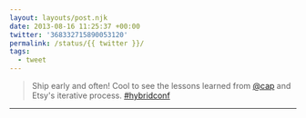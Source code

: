 ```yaml
---
layout: layouts/post.njk
date: 2013-08-16 11:25:37 +00:00
twitter: '368332715890053120'
permalink: /status/{{ twitter }}/
tags: 
  - tweet
---
```


> Ship early and often! Cool to see the lessons learned from [@cap](https://twitter.com/cap) and Etsy's iterative process. [#hybridconf](https://twitter.com/hashtag/hybridconf)

---
